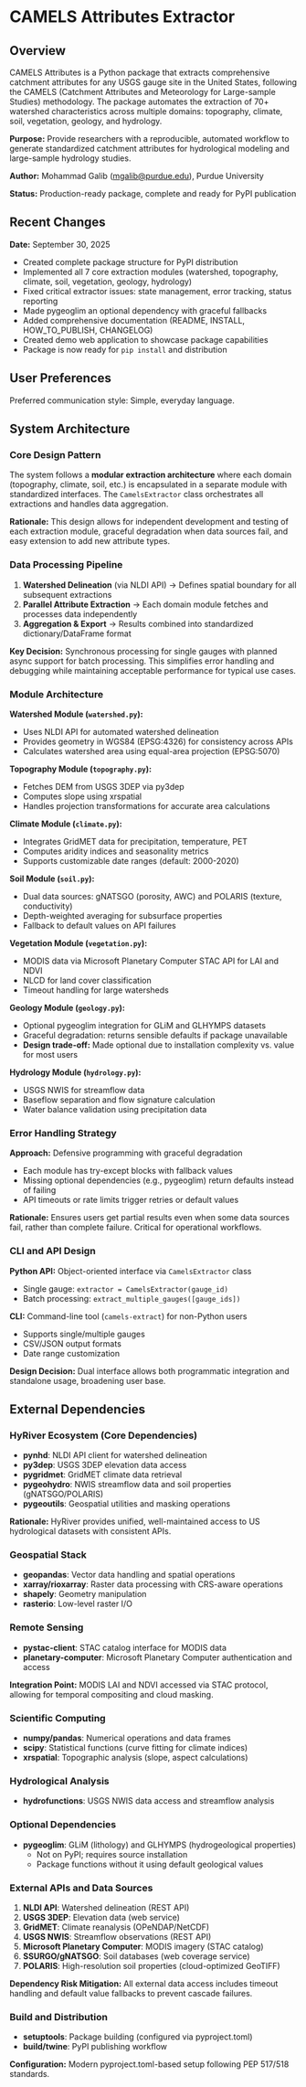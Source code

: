 # CAMELS Attributes Extractor

## Overview

CAMELS Attributes is a Python package that extracts comprehensive catchment attributes for any USGS gauge site in the United States, following the CAMELS (Catchment Attributes and Meteorology for Large-sample Studies) methodology. The package automates the extraction of 70+ watershed characteristics across multiple domains: topography, climate, soil, vegetation, geology, and hydrology.

**Purpose:** Provide researchers with a reproducible, automated workflow to generate standardized catchment attributes for hydrological modeling and large-sample hydrology studies.

**Author:** Mohammad Galib (mgalib@purdue.edu), Purdue University

**Status:** Production-ready package, complete and ready for PyPI publication

## Recent Changes

**Date:** September 30, 2025

- Created complete package structure for PyPI distribution
- Implemented all 7 core extraction modules (watershed, topography, climate, soil, vegetation, geology, hydrology)
- Fixed critical extractor issues: state management, error tracking, status reporting
- Made pygeoglim an optional dependency with graceful fallbacks
- Added comprehensive documentation (README, INSTALL, HOW_TO_PUBLISH, CHANGELOG)
- Created demo web application to showcase package capabilities
- Package is now ready for `pip install` and distribution

## User Preferences

Preferred communication style: Simple, everyday language.

## System Architecture

### Core Design Pattern

The system follows a **modular extraction architecture** where each domain (topography, climate, soil, etc.) is encapsulated in a separate module with standardized interfaces. The `CamelsExtractor` class orchestrates all extractions and handles data aggregation.

**Rationale:** This design allows for independent development and testing of each extraction module, graceful degradation when data sources fail, and easy extension to add new attribute types.

### Data Processing Pipeline

1. **Watershed Delineation** (via NLDI API) → Defines spatial boundary for all subsequent extractions
2. **Parallel Attribute Extraction** → Each domain module fetches and processes data independently
3. **Aggregation & Export** → Results combined into standardized dictionary/DataFrame format

**Key Decision:** Synchronous processing for single gauges with planned async support for batch processing. This simplifies error handling and debugging while maintaining acceptable performance for typical use cases.

### Module Architecture

**Watershed Module (`watershed.py`):**
- Uses NLDI API for automated watershed delineation
- Provides geometry in WGS84 (EPSG:4326) for consistency across APIs
- Calculates watershed area using equal-area projection (EPSG:5070)

**Topography Module (`topography.py`):**
- Fetches DEM from USGS 3DEP via py3dep
- Computes slope using xrspatial
- Handles projection transformations for accurate area calculations

**Climate Module (`climate.py`):**
- Integrates GridMET data for precipitation, temperature, PET
- Computes aridity indices and seasonality metrics
- Supports customizable date ranges (default: 2000-2020)

**Soil Module (`soil.py`):**
- Dual data sources: gNATSGO (porosity, AWC) and POLARIS (texture, conductivity)
- Depth-weighted averaging for subsurface properties
- Fallback to default values on API failures

**Vegetation Module (`vegetation.py`):**
- MODIS data via Microsoft Planetary Computer STAC API for LAI and NDVI
- NLCD for land cover classification
- Timeout handling for large watersheds

**Geology Module (`geology.py`):**
- Optional pygeoglim integration for GLiM and GLHYMPS datasets
- Graceful degradation: returns sensible defaults if package unavailable
- **Design trade-off:** Made optional due to installation complexity vs. value for most users

**Hydrology Module (`hydrology.py`):**
- USGS NWIS for streamflow data
- Baseflow separation and flow signature calculation
- Water balance validation using precipitation data

### Error Handling Strategy

**Approach:** Defensive programming with graceful degradation
- Each module has try-except blocks with fallback values
- Missing optional dependencies (e.g., pygeoglim) return defaults instead of failing
- API timeouts or rate limits trigger retries or default values

**Rationale:** Ensures users get partial results even when some data sources fail, rather than complete failure. Critical for operational workflows.

### CLI and API Design

**Python API:** Object-oriented interface via `CamelsExtractor` class
- Single gauge: `extractor = CamelsExtractor(gauge_id)`
- Batch processing: `extract_multiple_gauges([gauge_ids])`

**CLI:** Command-line tool (`camels-extract`) for non-Python users
- Supports single/multiple gauges
- CSV/JSON output formats
- Date range customization

**Design Decision:** Dual interface allows both programmatic integration and standalone usage, broadening user base.

## External Dependencies

### HyRiver Ecosystem (Core Dependencies)
- **pynhd**: NLDI API client for watershed delineation
- **py3dep**: USGS 3DEP elevation data access
- **pygridmet**: GridMET climate data retrieval
- **pygeohydro**: NWIS streamflow data and soil properties (gNATSGO/POLARIS)
- **pygeoutils**: Geospatial utilities and masking operations

**Rationale:** HyRiver provides unified, well-maintained access to US hydrological datasets with consistent APIs.

### Geospatial Stack
- **geopandas**: Vector data handling and spatial operations
- **xarray/rioxarray**: Raster data processing with CRS-aware operations
- **shapely**: Geometry manipulation
- **rasterio**: Low-level raster I/O

### Remote Sensing
- **pystac-client**: STAC catalog interface for MODIS data
- **planetary-computer**: Microsoft Planetary Computer authentication and access

**Integration Point:** MODIS LAI and NDVI accessed via STAC protocol, allowing for temporal compositing and cloud masking.

### Scientific Computing
- **numpy/pandas**: Numerical operations and data frames
- **scipy**: Statistical functions (curve fitting for climate indices)
- **xrspatial**: Topographic analysis (slope, aspect calculations)

### Hydrological Analysis
- **hydrofunctions**: USGS NWIS data access and streamflow analysis

### Optional Dependencies
- **pygeoglim**: GLiM (lithology) and GLHYMPS (hydrogeological properties)
  - Not on PyPI; requires source installation
  - Package functions without it using default geological values

### External APIs and Data Sources
1. **NLDI API**: Watershed delineation (REST API)
2. **USGS 3DEP**: Elevation data (web service)
3. **GridMET**: Climate reanalysis (OPeNDAP/NetCDF)
4. **USGS NWIS**: Streamflow observations (REST API)
5. **Microsoft Planetary Computer**: MODIS imagery (STAC catalog)
6. **SSURGO/gNATSGO**: Soil databases (web coverage service)
7. **POLARIS**: High-resolution soil properties (cloud-optimized GeoTIFF)

**Dependency Risk Mitigation:** All external data access includes timeout handling and default value fallbacks to prevent cascade failures.

### Build and Distribution
- **setuptools**: Package building (configured via pyproject.toml)
- **build/twine**: PyPI publishing workflow

**Configuration:** Modern pyproject.toml-based setup following PEP 517/518 standards.